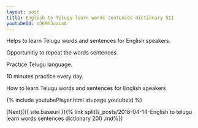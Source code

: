 ```yaml
---
layout: post
title: English to Telugu learn words sentences dictionary 511 
youtubeId: mJKMh3oaLnA
---
```

 
 
Helps to learn Telugu words and sentences for English speakers.

Opportunitiy to repeat the words sentences. 

Practice Telugu language. 
 
10 minutes practice every day. 
 
How to learn Telugu words and sentences for English speakers 
 
{% include youtubePlayer.html id=page.youtubeId %}
 
 
[Next]({{ site.baseurl }}{% link  split1/_posts/2018-04-14-English to telugu learn words sentences dictionary 200 .md%})
 
